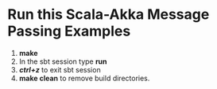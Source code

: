 # Run this Scala-Akka Message Passing Examples

1. **make**
2. In the sbt session type **run**
3. <i>**ctrl+z**</i> to exit sbt session
4. **make clean** to remove build directories.
